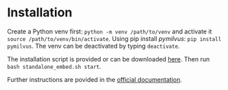 # Installation

Create a Python venv first: `python -m venv /path/to/venv` and activate it `source /path/to/venv/bin/activate`. Using pip install *pymilvus*: `pip install pymilvus`. The venv can be deactivated by typing `deactivate`.

The installation script is provided or can be downloaded [here](https://raw.githubusercontent.com/milvus-io/milvus/master/scripts/standalone_embed.sh). Then run `bash standalone_embed.sh start`.

Further instructions are povided in the [official documentation](https://milvus.io/docs/install_standalone-docker.md).
